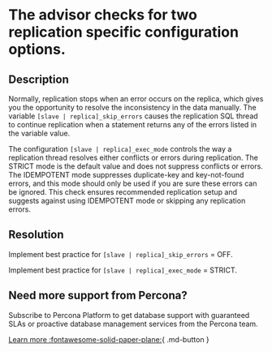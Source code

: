 # The advisor checks for two replication specific configuration options. 


## Description

Normally, replication stops when an error occurs on the replica, which gives you the opportunity to resolve the inconsistency in the data manually. The variable  `[slave | replica]_skip_errors` causes the replication SQL thread to continue replication when a statement returns any of the errors listed in the variable value.

The configuration `[slave | replica]_exec_mode` controls the way a replication thread resolves either conflicts or errors during replication. The STRICT mode is the default value and does not suppress conflicts or errors. The IDEMPOTENT mode suppresses duplicate-key and key-not-found errors, and this mode should only be used if you are sure these errors can be ignored.
This check ensures recommended replication setup and suggests against using IDEMPOTENT mode or skipping any replication errors.



## Resolution

Implement best practice for `[slave | replica]_skip_errors` = OFF.

Implement best practice for `[slave | replica]_exec_mode` = STRICT.

## Need more support from Percona?

Subscribe to Percona Platform to get database support with guaranteed SLAs or proactive database management services from the Percona team.

[Learn more :fontawesome-solid-paper-plane:](https://per.co.na/subscribe){ .md-button }
